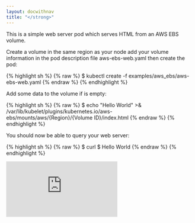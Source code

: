 ```yaml
---
layout: docwithnav
title: "</strong>"
---
```

<!-- BEGIN MUNGE: UNVERSIONED_WARNING -->


<!-- END MUNGE: UNVERSIONED_WARNING -->
This is a simple web server pod which serves HTML from an AWS EBS
volume.

Create a volume in the same region as your node add your volume
information in the pod description file aws-ebs-web.yaml then create
the pod:

{% highlight sh %}
{% raw %}
  $ kubectl create -f examples/aws_ebs/aws-ebs-web.yaml
{% endraw %}
{% endhighlight %}

Add some data to the volume if is empty:

{% highlight sh %}
{% raw %}
  $ echo  "Hello World" >& /var/lib/kubelet/plugins/kubernetes.io/aws-ebs/mounts/aws/{Region}/{Volume ID}/index.html
{% endraw %}
{% endhighlight %}

You should now be able to query your web server:

{% highlight sh %}
{% raw %}
  $ curl <Pod IP address>
  $ Hello World
{% endraw %}
{% endhighlight %}


<!-- BEGIN MUNGE: GENERATED_ANALYTICS -->
[![Analytics](https://kubernetes-site.appspot.com/UA-36037335-10/GitHub/examples/aws_ebs/README.md?pixel)]()
<!-- END MUNGE: GENERATED_ANALYTICS -->

